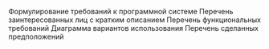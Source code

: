 Формулирование требований к программной системе
Перечень заинтересованных лиц с кратким описанием
Перечень функциональных требований
Диаграмма вариантов использования
Перечень сделанных предположений

